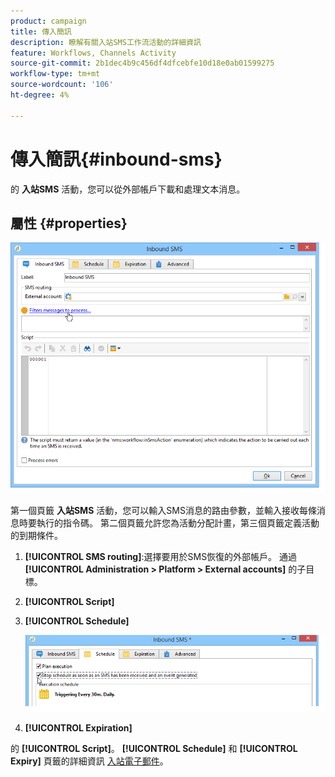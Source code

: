 ```yaml
---
product: campaign
title: 傳入簡訊
description: 瞭解有關入站SMS工作流活動的詳細資訊
feature: Workflows, Channels Activity
source-git-commit: 2b1dec4b9c456df4dfcebfe10d18e0ab01599275
workflow-type: tm+mt
source-wordcount: '106'
ht-degree: 4%

---
```


# 傳入簡訊{#inbound-sms}



的 **入站SMS** 活動，您可以從外部帳戶下載和處理文本消息。

## 屬性 {#properties}

![](assets/sms_rec_edit.png)

第一個頁籤 **入站SMS** 活動，您可以輸入SMS消息的路由參數，並輸入接收每條消息時要執行的指令碼。 第二個頁籤允許您為活動分配計畫，第三個頁籤定義活動的到期條件。

1. **[!UICONTROL SMS routing]**:選擇要用於SMS恢復的外部帳戶。 通過 **[!UICONTROL Administration > Platform > External accounts]** 的子目標。
1. **[!UICONTROL Script]**
1. **[!UICONTROL Schedule]**

   ![](assets/sms_rec_edit_2.png)

1. **[!UICONTROL Expiration]**

的 **[!UICONTROL Script]**。 **[!UICONTROL Schedule]** 和 **[!UICONTROL Expiry]** 頁籤的詳細資訊 [入站電子郵件](inbound-emails.md)。
